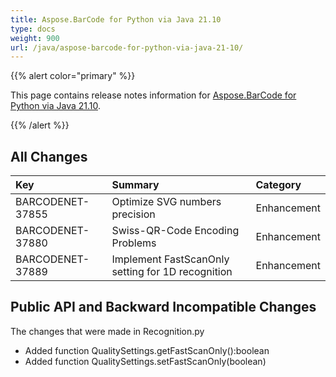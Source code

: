 ```yaml
---
title: Aspose.BarCode for Python via Java 21.10
type: docs
weight: 900
url: /java/aspose-barcode-for-python-via-java-21-10/
---
```


{{% alert color="primary" %}} 

This page contains release notes information for [Aspose.BarCode for Python via Java 21.10](https://downloads.aspose.com/barcode/python-java/new-releases/aspose.barcode-for-python-via-java-21.10/).

{{% /alert %}} 
## **All Changes**

|**Key**|**Summary**|**Category**|
| :- | :- | :- |
|BARCODENET-37855|Optimize SVG numbers precision|Enhancement|
|BARCODENET-37880|Swiss-QR-Code Encoding Problems|Enhancement|
|BARCODENET-37889|Implement FastScanOnly setting for 1D recognition|Enhancement|

## **Public API and Backward Incompatible Changes**
The changes that were made in Recognition.py
- Added function QualitySettings.getFastScanOnly():boolean
- Added function QualitySettings.setFastScanOnly(boolean)
